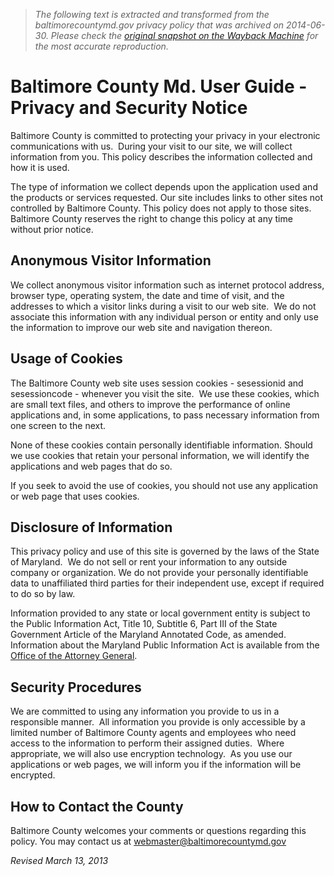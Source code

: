 > *The following text is extracted and transformed from the baltimorecountymd.gov privacy policy that was archived on 2014-06-30. Please check the [original snapshot on the Wayback Machine](https://web.archive.org/web/20140630182709id_/http%3A//www.baltimorecountymd.gov/UserGuide/privacy.html) for the most accurate reproduction.*

# Baltimore County Md. User Guide - Privacy and Security Notice

Baltimore County is committed to protecting your privacy in your electronic communications with us.  During your visit to our site, we will collect information from you. This policy describes the information collected and how it is used.

The type of information we collect depends upon the application used and the products or services requested. Our site includes links to other sites not controlled by Baltimore County. This policy does not apply to those sites. Baltimore County reserves the right to change this policy at any time without prior notice.

## Anonymous Visitor Information

We collect anonymous visitor information such as internet protocol address, browser type, operating system, the date and time of visit, and the addresses to which a visitor links during a visit to our web site.  We do not associate this information with any individual person or entity and only use the information to improve our web site and navigation thereon.

## Usage of Cookies

The Baltimore County web site uses session cookies - sesessionid and sesessioncode - whenever you visit the site.  We use these cookies, which are small text files, and others to improve the performance of online applications and, in some applications, to pass necessary information from one screen to the next. 

None of these cookies contain personally identifiable information. Should we use cookies that retain your personal information, we will identify the applications and web pages that do so.

If you seek to avoid the use of cookies, you should not use any application or web page that uses cookies.

## Disclosure of Information

This privacy policy and use of this site is governed by the laws of the State of Maryland.  We do not sell or rent your information to any outside company or organization. We do not provide your personally identifiable data to unaffiliated third parties for their independent use, except if required to do so by law.

Information provided to any state or local government entity is subject to the Public Information Act, Title 10, Subtitle 6, Part III of the State Government Article of the Maryland Annotated Code, as amended.  Information about the Maryland Public Information Act is available from the [Office of the Attorney General](http://www.oag.state.md.us/opengov/index.htm "Learn more about the Maryland Public Information Act.").

## Security Procedures

We are committed to using any information you provide to us in a responsible manner.  All information you provide is only accessible by a limited number of Baltimore County agents and employees who need access to the information to perform their assigned duties.  Where appropriate, we will also use encryption technology.  As you use our applications or web pages, we will inform you if the information will be encrypted.

## How to Contact the County

Baltimore County welcomes your comments or questions regarding this policy. You may contact us at [webmaster@baltimorecountymd.gov](http://www.baltimorecountymd.gov/Contact/webmaster "Contact Baltimore County via e-mail, webmaster@baltimorecountymd.gov.")

 _Revised March 13, 2013_

 
